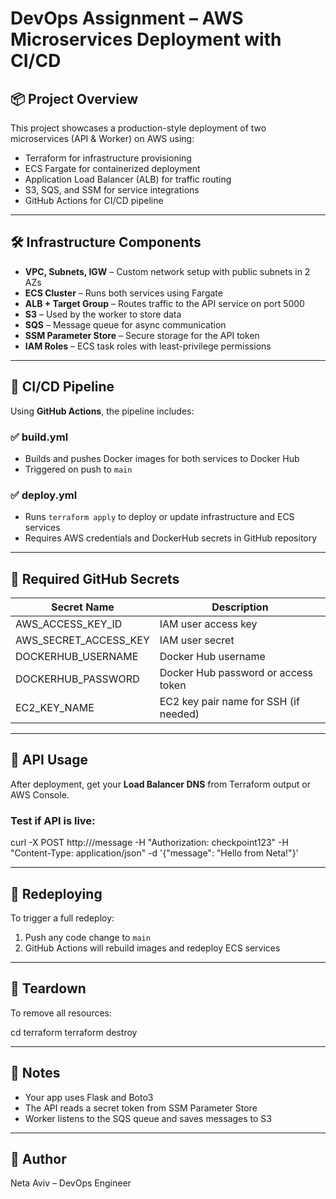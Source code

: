 # DevOps Assignment – AWS Microservices Deployment with CI/CD

## 📦 Project Overview

This project showcases a production-style deployment of two microservices (API & Worker) on AWS using:

- Terraform for infrastructure provisioning  
- ECS Fargate for containerized deployment  
- Application Load Balancer (ALB) for traffic routing  
- S3, SQS, and SSM for service integrations  
- GitHub Actions for CI/CD pipeline

---

## 🛠️ Infrastructure Components

- **VPC, Subnets, IGW** – Custom network setup with public subnets in 2 AZs  
- **ECS Cluster** – Runs both services using Fargate  
- **ALB + Target Group** – Routes traffic to the API service on port 5000  
- **S3** – Used by the worker to store data  
- **SQS** – Message queue for async communication  
- **SSM Parameter Store** – Secure storage for the API token  
- **IAM Roles** – ECS task roles with least-privilege permissions

---

## 🚀 CI/CD Pipeline

Using **GitHub Actions**, the pipeline includes:

### ✅ build.yml

- Builds and pushes Docker images for both services to Docker Hub  
- Triggered on push to `main`

### ✅ deploy.yml

- Runs `terraform apply` to deploy or update infrastructure and ECS services  
- Requires AWS credentials and DockerHub secrets in GitHub repository

---

## 🔐 Required GitHub Secrets

| Secret Name             | Description                            |
|-------------------------|----------------------------------------|
| AWS_ACCESS_KEY_ID       | IAM user access key                    |
| AWS_SECRET_ACCESS_KEY   | IAM user secret                        |
| DOCKERHUB_USERNAME      | Docker Hub username                    |
| DOCKERHUB_PASSWORD      | Docker Hub password or access token    |
| EC2_KEY_NAME            | EC2 key pair name for SSH (if needed)  |

---

## 📡 API Usage

After deployment, get your **Load Balancer DNS** from Terraform output or AWS Console.

### Test if API is live:

curl -X POST http://<your-lb-dns>/message
-H "Authorization: checkpoint123"
-H "Content-Type: application/json"
-d '{"message": "Hello from Neta!"}'



---

## 🔁 Redeploying

To trigger a full redeploy:  
1. Push any code change to `main`  
2. GitHub Actions will rebuild images and redeploy ECS services

---

## 🧹 Teardown

To remove all resources:

cd terraform 
terraform destroy


---

## 🧠 Notes

- Your app uses Flask and Boto3  
- The API reads a secret token from SSM Parameter Store  
- Worker listens to the SQS queue and saves messages to S3

---

## 📍 Author

Neta Aviv – DevOps Engineer
